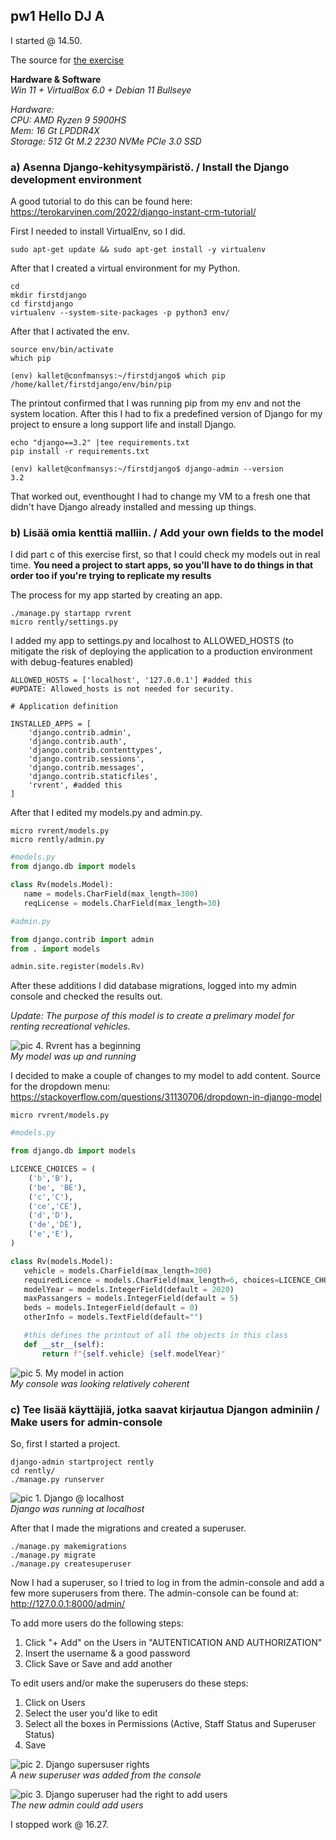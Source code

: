 ## pw1 Hello DJ A

I started @ 14.50.
  
The source for [the exercise](https://terokarvinen.com/2021/python-web-service-from-idea-to-production-2022/#pw1-hello-dj-a)
  
**Hardware & Software**  
*Win 11 + VirtualBox 6.0 + Debian 11 Bullseye*  
  
*Hardware:*  
*CPU: AMD Ryzen 9 5900HS*  
*Mem: 16 Gt LPDDR4X*  
*Storage: 512 Gt M.2 2230 NVMe PCIe 3.0 SSD*  

### a) Asenna Django-kehitysympäristö. / Install the Django development environment

A good tutorial to do this can be found here: https://terokarvinen.com/2022/django-instant-crm-tutorial/

First I needed to install VirtualEnv, so I did. 
	
	sudo apt-get update && sudo apt-get install -y virtualenv
	
After that I created a virtual environment for my Python.

	cd
	mkdir firstdjango
	cd firstdjango
	virtualenv --system-site-packages -p python3 env/

After that I activated the env.
	
	source env/bin/activate
	which pip

```
(env) kallet@confmansys:~/firstdjango$ which pip
/home/kallet/firstdjango/env/bin/pip
```

The printout confirmed that I was running pip from my env and not the system location. After this I had to fix a predefined version of Django for my project to ensure a long support life and install Django.
	
	echo "django==3.2" |tee requirements.txt
	pip install -r requirements.txt

```
(env) kallet@confmansys:~/firstdjango$ django-admin --version
3.2
```

That worked out, eventhought I had to change my VM to a fresh one that didn't have Django  already installed and messing up things.

### b) Lisää omia kenttiä malliin. / Add your own fields to the model

I did part c of this exercise first, so that I could check my models out in real time. **You need a project to start apps, so you'll have to do things in that order too if you're trying to replicate my results**

The process for my app started by creating an app.

	./manage.py startapp rvrent
	micro rently/settings.py
	
I added my app to settings.py and localhost to ALLOWED_HOSTS (to mitigate the risk of deploying the application to a production environment with debug-features enabled)

```
ALLOWED_HOSTS = ['localhost', '127.0.0.1'] #added this
#UPDATE: Allowed_hosts is not needed for security.

# Application definition

INSTALLED_APPS = [
    'django.contrib.admin',
    'django.contrib.auth',
    'django.contrib.contenttypes',
    'django.contrib.sessions',
    'django.contrib.messages',
    'django.contrib.staticfiles',
    'rvrent', #added this
]

```

After that I edited my models.py and admin.py.
	
	micro rvrent/models.py
	micro rently/admin.py
	

```Python
#models.py
from django.db import models

class Rv(models.Model):
   name = models.CharField(max_length=300)
   reqLicense = models.CharField(max_length=30)
```


```Python
#admin.py

from django.contrib import admin
from . import models

admin.site.register(models.Rv)
```

After these additions I did database migrations, logged into my admin console and checked the results out.

*Update: The purpose of this model is to create a prelimary model for renting recreational vehicles.*  

![pic 4. Rvrent has a beginning](/pics/pw1/4.png)  
*My model was up and running*  

I decided to make a couple of changes to my model to add content. Source for the dropdown menu: https://stackoverflow.com/questions/31130706/dropdown-in-django-model

	micro rvrent/models.py
		
```Python
#models.py

from django.db import models

LICENCE_CHOICES = (
    ('b','B'),
    ('be', 'BE'),
    ('c','C'),
    ('ce','CE'),
    ('d','D'),
    ('de','DE'),
    ('e','E'),
)

class Rv(models.Model):
   vehicle = models.CharField(max_length=300)
   requiredLicence = models.CharField(max_length=6, choices=LICENCE_CHOICES, default='b')
   modelYear = models.IntegerField(default = 2020)
   maxPassangers = models.IntegerField(default = 5)
   beds = models.IntegerField(default = 0)
   otherInfo = models.TextField(default="")

   #this defines the printout of all the objects in this class
   def __str__(self):
       return f"{self.vehicle} {self.modelYear}"
```

![pic 5. My model in action](/pics/pw1/5.png)  
*My console was looking relatively coherent*  


### c) Tee lisää käyttäjiä, jotka saavat kirjautua Djangon adminiin / Make users for admin-console

So, first I started a project.

	django-admin startproject rently
	cd rently/
	./manage.py runserver

![pic 1. Django @ localhost](/pics/pw1/1.png)  
*Django was running at localhost*  

After that I made the migrations and created a superuser.

	./manage.py makemigrations
	./manage.py migrate
	./manage.py createsuperuser

Now I had a superuser, so I tried to log in from the admin-console and add a few more superusers from there. The admin-console can be found at: http://127.0.0.1:8000/admin/

To add more users do the following steps:
1. Click "+ Add" on the Users in "AUTENTICATION AND AUTHORIZATION"
2. Insert the username & a good password
3. Click Save or Save and add another

To edit users and/or make the superusers  do these steps:
1. Click on Users
2. Select the user you'd like to edit
3. Select all the boxes in Permissions (Active, Staff Status and Superuser Status)
4. Save

![pic 2. Django supersuser rights](/pics/pw1/2.png)  
*A new superuser was added from the console*  

![pic 3. Django superuser had the right to add users](/pics/pw1/3.png)  
*The new admin could add users*  

I stopped work @ 16.27.
